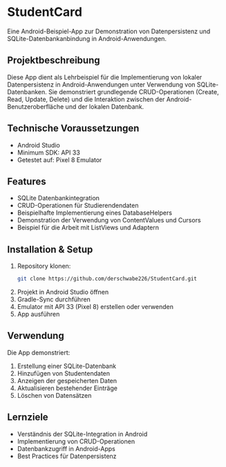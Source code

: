# StudentCard

Eine Android-Beispiel-App zur Demonstration von Datenpersistenz und SQLite-Datenbankanbindung in Android-Anwendungen.

## Projektbeschreibung

Diese App dient als Lehrbeispiel für die Implementierung von lokaler Datenpersistenz in Android-Anwendungen unter Verwendung von SQLite-Datenbanken. Sie demonstriert grundlegende CRUD-Operationen (Create, Read, Update, Delete) und die Interaktion zwischen der Android-Benutzeroberfläche und der lokalen Datenbank.

## Technische Voraussetzungen

- Android Studio
- Minimum SDK: API 33
- Getestet auf: Pixel 8 Emulator

## Features

- SQLite Datenbankintegration
- CRUD-Operationen für Studierendendaten
- Beispielhafte Implementierung eines DatabaseHelpers
- Demonstration der Verwendung von ContentValues und Cursors
- Beispiel für die Arbeit mit ListViews und Adaptern

## Installation & Setup

1. Repository klonen:
   ```bash
   git clone https://github.com/derschwabe226/StudentCard.git
   ```
2. Projekt in Android Studio öffnen
3. Gradle-Sync durchführen
4. Emulator mit API 33 (Pixel 8) erstellen oder verwenden
5. App ausführen


## Verwendung

Die App demonstriert:
1. Erstellung einer SQLite-Datenbank
2. Hinzufügen von Studentendaten
3. Anzeigen der gespeicherten Daten
4. Aktualisieren bestehender Einträge
5. Löschen von Datensätzen

## Lernziele

- Verständnis der SQLite-Integration in Android
- Implementierung von CRUD-Operationen
- Datenbankzugriff in Android-Apps
- Best Practices für Datenpersistenz

